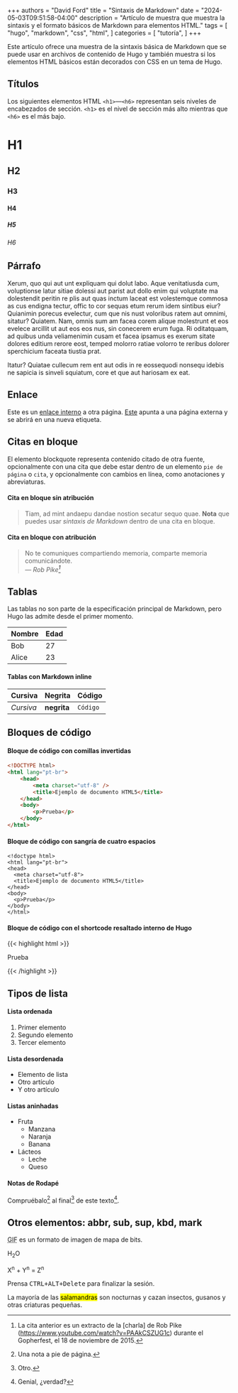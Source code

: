 +++
authors = "David Ford"
title = "Sintaxis de Markdown"
date = "2024-05-03T09:51:58-04:00"
description = "Artículo de muestra que muestra la sintaxis y el formato básicos de Markdown para elementos HTML."
tags = [
    "hugo",
    "markdown",
    "css",
    "html",
]
categories = [
    "tutoría",
]
+++

Este artículo ofrece una muestra de la sintaxis básica de Markdown que se puede usar en archivos de contenido de Hugo y también muestra si los elementos HTML básicos están decorados con CSS en un tema de Hugo.

<!--more-->

## Títulos

Los siguientes elementos HTML `<h1>`—`<h6>` representan seis niveles de encabezados de sección. `<h1>` es el nivel de sección más alto mientras que `<h6>` es el más bajo.

# H1

## H2

### H3

#### H4

##### H5

###### H6

## Párrafo

Xerum, quo qui aut unt expliquam qui dolut labo. Aque venitatiusda cum, voluptionse latur sitiae dolessi aut parist aut dollo enim qui voluptate ma dolestendit peritin re plis aut quas inctum laceat est volestemque commosa as cus endigna tectur, offic to cor sequas etum rerum idem sintibus eiur? Quianimin porecus evelectur, cum que nis nust voloribus ratem aut omnimi, sitatur? Quiatem. Nam, omnis sum am facea corem alique molestrunt et eos evelece arcillit ut aut eos eos nus, sin conecerem erum fuga. Ri oditatquam, ad quibus unda veliamenimin cusam et facea ipsamus es exerum sitate dolores editium rerore eost, temped molorro ratiae volorro te reribus dolorer sperchicium faceata tiustia prat.

Itatur? Quiatae cullecum rem ent aut odis in re eossequodi nonsequ idebis ne sapicia is sinveli squiatum, core et que aut hariosam ex eat.

## Enlace

Este es un [enlace interno](/posts/psrandoms) a otra página. [Este](https://www.gohugo.io) apunta a una página externa y se abrirá en una nueva etiqueta.

## Citas en bloque

El elemento blockquote representa contenido citado de otra fuente, opcionalmente con una cita que debe estar dentro de un elemento `pie de página` o `cita`, y opcionalmente con cambios en línea, como anotaciones y abreviaturas.

#### Cita en bloque sin atribución

> Tiam, ad mint andaepu dandae nostion secatur sequo quae.
> **Nota** que puedes usar _sintaxis de Markdown_ dentro de una cita en bloque.

#### Cita en bloque con atribución

> No te comuniques compartiendo memoria, comparte memoria comunicándote.<br>
> — <cite>Rob Pike[^1]</cite>

## Tablas

Las tablas no son parte de la especificación principal de Markdown, pero Hugo las admite desde el primer momento.

| Nombre  | Edad |
| ----- | ----- |
| Bob   | 27    |
| Alice | 23    |

#### Tablas con Markdown inline

| Cursiva   | Negrita     | Código   |
| --------- | -------- | ------ |
| _Cursiva_ | **negrita** | `Código` |

## Bloques de código

#### Bloque de código con comillas invertidas

```html
<!DOCTYPE html>
<html lang="pt-br">
    <head>
        <meta charset="utf-8" />
        <title>Ejemplo de documento HTML5</title>
    </head>
    <body>
        <p>Prueba</p>
    </body>
</html>
```

#### Bloque de código con sangría de cuatro espacios

    <!doctype html>
    <html lang="pt-br">
    <head>
      <meta charset="utf-8">
      <title>Ejemplo de documento HTML5</title>
    </head>
    <body>
      <p>Prueba</p>
    </body>
    </html>

#### Bloque de código con el shortcode resaltado interno de Hugo

{{< highlight html >}}

<!doctype html>
<html lang="pt-br">
<head>
  <meta charset="utf-8">
  <title>Ejemplo de documento HTML5</title>
</head>
<body>
  <p>Prueba</p>
</body>
</html>
{{< /highlight >}}

## Tipos de lista

#### Lista ordenada

1. Primer elemento
2. Segundo elemento
3. Tercer elemento

#### Lista desordenada

-   Elemento de lista
-   Otro artículo
-   Y otro artículo

#### Listas aninhadas

-   Fruta
    -   Manzana
    -   Naranja
    -   Banana
-   Lácteos
    -   Leche
    -   Queso

#### Notas de Rodapé

Compruébalo[^2] al final[^3] de este texto[^4].

## Otros elementos: abbr, sub, sup, kbd, mark

<abbr title="Graphics Interchange Format">GIF</abbr> es un formato de imagen de mapa de bits.

H<sub>2</sub>O

X<sup>n</sup> + Y<sup>n</sup> = Z<sup>n</sup>

Prensa <kbd><kbd>CTRL</kbd>+<kbd>ALT</kbd>+<kbd>Delete</kbd></kbd> para finalizar la sesión.

La mayoría de las <mark>salamandras</mark> son nocturnas y cazan insectos, gusanos y otras criaturas pequeñas.

[^1]: La cita anterior es un extracto de la [charla] de Rob Pike (https://www.youtube.com/watch?v=PAAkCSZUG1c) durante el Gopherfest, el 18 de noviembre de 2015.
[^2]: Una nota a pie de página.
[^3]: Otro.
[^4]: Genial, ¿verdad?